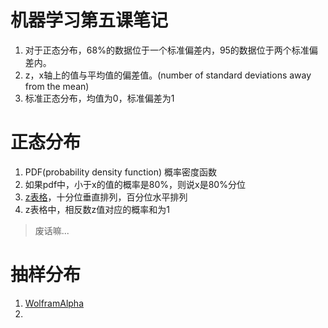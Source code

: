 # 机器学习第五课笔记

1. 对于正态分布，68%的数据位于一个标准偏差内，95的数据位于两个标准偏差内。
2. z，x轴上的值与平均值的偏差值。(number of standard deviations away from the mean)
3. 标准正态分布，均值为0，标准偏差为1

# 正态分布

1. PDF(probability density function) 概率密度函数
2. 如果pdf中，小于x的值的概率是80%，则说x是80%分位
3. [z表格](https://s3.amazonaws.com/udacity-hosted-downloads/ZTable.jpg)，十分位垂直排列，百分位水平排列
4. z表格中，相反数z值对应的概率和为1

> 废话嘛...

# 抽样分布

1. [WolframAlpha](http://www.wolframalpha.com/)
2. ​